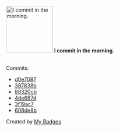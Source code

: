 <img src="https://my-badges.github.io/my-badges/morning-commits.png" alt="I commit in the morning." title="I commit in the morning." width="128">
<strong>I commit in the morning.</strong>
<br><br>

Commits:

- <a href="https://github.com/dwesh163/pictures/commit/d0e7087d18b16af9f90dbc3dfe2f5662c4374500">d0e7087</a>
- <a href="https://github.com/dwesh163/pictures/commit/387838b6815ae67b8838a9f59d31906cab07db6d">387838b</a>
- <a href="https://github.com/dwesh163/pictures/commit/88320cb8aa60aedbb4d6a98a68a7d93e066d3889">88320cb</a>
- <a href="https://github.com/dwesh163/pictures/commit/4de687da04533586c82a3ab271ba8e35dd496f97">4de687d</a>
- <a href="https://github.com/dwesh163/pictures/commit/3f19ac7223797428f79e3af3d2f389aaeddeed1a">3f19ac7</a>
- <a href="https://github.com/dwesh163/pictures/commit/608de8bbd1cd71012e1c363920a14a8afcd688db">608de8b</a>


Created by <a href="https://github.com/my-badges/my-badges">My Badges</a>